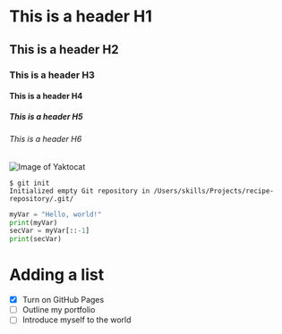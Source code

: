 # This is a header H1
## This is a header H2
### This is a header H3
#### This is a header H4
##### This is a header H5
###### This is a header H6

![Image of Yaktocat](https://octodex.github.com/images/vinyltocat.png)

```
$ git init
Initialized empty Git repository in /Users/skills/Projects/recipe-repository/.git/
```

``` python
myVar = "Hello, world!"
print(myVar)
secVar = myVar[::-1]
print(secVar)
```

# Adding a list
- [X] Turn on GitHub Pages
- [ ] Outline my portfolio
- [ ] Introduce myself to the world
